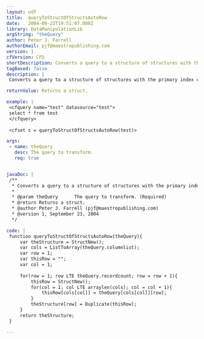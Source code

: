 ```yaml
---
layout: udf
title:  queryToStructOfStructsAutoRow
date:   2004-09-23T19:51:07.000Z
library: DataManipulationLib
argString: "theQuery"
author: Peter J. Farrell
authorEmail: pjf@maestropublishing.com
version: 1
cfVersion: CF5
shortDescription: Converts a query to a structure of structures with the primary index of the main structure auto incremented.
tagBased: false
description: |
 Converts a query to a structure of structures with the primary index of the main structure auto incremented.  Thanks to Shawn Seley's QueryToStructOfStructures for the basis of my code.

returnValue: Returns a struct.

example: |
 <cfquery name="test" datasource="test">
 select * from test
 </cfquery>
 
 <cfset s = queryToStructOfStructsAutoRow(test)>

args:
 - name: theQuery
   desc: The query to transform.
   req: true


javaDoc: |
 /**
  * Converts a query to a structure of structures with the primary index of the main structure auto incremented.
  * 
  * @param theQuery      The query to transform. (Required)
  * @return Returns a struct. 
  * @author Peter J. Farrell (pjf@maestropublishing.com) 
  * @version 1, September 23, 2004 
  */

code: |
 function queryToStructOfStructsAutoRow(theQuery){
     var theStructure = StructNew();
     var cols = ListToArray(theQuery.columnlist);
     var row = 1;
     var thisRow = "";
     var col = 1;
     
     for(row = 1; row LTE theQuery.recordcount; row = row + 1){
         thisRow = StructNew();
         for(col = 1; col LTE arraylen(cols); col = col + 1){
             thisRow[cols[col]] = theQuery[cols[col]][row];
         } 
         theStructure[row] = Duplicate(thisRow);
     } 
     return theStructure;
 }

---
```


